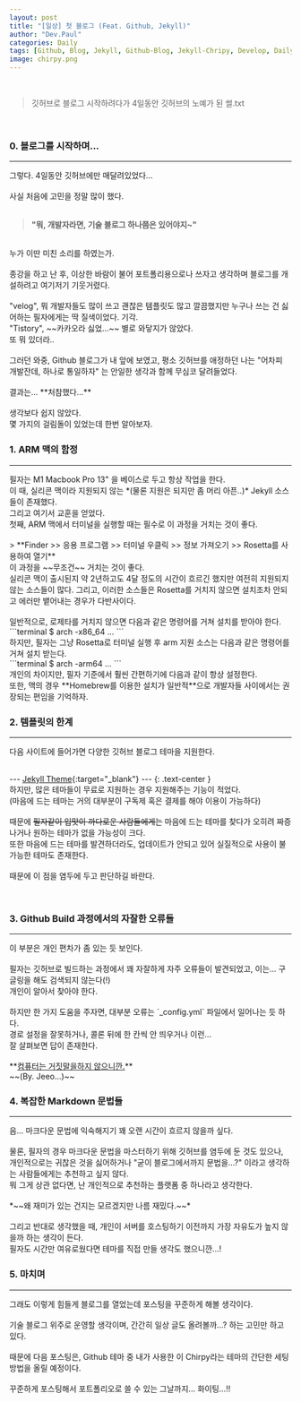 ```yaml
---
layout: post
title: "[일상] 첫 블로그 (Feat. Github, Jekyll)"
author: "Dev.Paul"
categories: Daily
tags: [Github, Blog, Jekyll, Github-Blog, Jekyll-Chripy, Develop, Daily]
image: chirpy.png
---
```


<br>

> 깃허브로 블로그 시작하려다가 4일동안 깃허브의 노예가 된 썰.txt

<br>

<h3>0. 블로그를 시작하며...</h3>
<hr>

그렇다. 4일동안 깃허브에만 매달려있었다...
<br><br>
사실 처음에 고민을 정말 많이 했다.
<br><br>

> **"뭐, 개발자라면, 기술 블로그 하나쯤은 있어야지~"**

<br>
누가 이딴 미친 소리를 하였는가. 
<br><br>
종강을 하고 난 후, 이상한 바람이 불어 포트폴리용으로나 쓰자고 생각하며 블로그를 개설하려고 여기저기 기웃거렸다.
<br><br>
"velog", 뭐 개발자들도 많이 쓰고 괜찮은 템플릿도 많고 깔끔했지만 누구나 쓰는 건 싫어하는 필자에게는 딱 질색이었다. 기각.
<br>
"Tistory", ~~카카오라 싫었...~~ 별로 와닿지가 않았다.
<br>
또 뭐 있더라..
<br><br>
그러던 와중, Github 블로그가 내 앞에 보였고, 평소 깃허브를 애정하던 나는 "어차피 개발잔데, 하나로 통일하자" 는 안일한 생각과 함께 무심코 달려들었다.
<br><br>
결과는... **처참했다...**
<br><br>
생각보다 쉽지 않았다.
<br>
몇 가지의 걸림돌이 있었는데 한번 알아보자.
<br>
<h3>1. ARM 맥의 함정</h3>
<hr>
필자는 M1 Macbook Pro 13" 을 베이스로 두고 항상 작업을 한다.
<br>
이 때, 실리콘 맥이라 지원되지 않는 *(물론 지원은 되지만 좀 머리 아픈..)* Jekyll 소스들이 존재했다.
<br>
그리고 여기서 교훈을 얻었다.
<br>
첫째, ARM 맥에서 터미널을 실행할 때는 필수로 이 과정을 거치는 것이 좋다.
<br><br>
> **Finder >> 응용 프로그램 >> 터미널 우클릭 >> 정보 가져오기 >> Rosetta를 사용하여 열기**

<br>
이 과정을 ~~무조건~~ 거치는 것이 좋다.
<br>
실리콘 맥이 출시된지 약 2년하고도 4달 정도의 시간이 흐르긴 했지만 여전히 지원되지 않는 소스들이 많다. 그리고, 이러한 소스들은 Rosetta를 거치지 않으면 설치조차 안되고 에러만 뱉어내는 경우가 다반사이다.
<br><br>
일반적으로, 로제타를 거치지 않으면 다음과 같은 명령어를 거쳐 설치를 받아야 한다.
<br>
```terminal
$ arch -x86_64 ...
```

<br>
하지만, 필자는 그냥 Rosetta로 터미널 실행 후 arm 지원 소스는 다음과 같은 명령어를 거쳐 설치 받는다.
<br>
```terminal
$ arch -arm64 ...
```
<br>
개인의 차이지만, 필자 기준에서 훨씬 간편하기에 다음과 같이 항상 설정한다.
<br>
또한, 맥의 경우 **Homebrew를 이용한 설치가 일반적**으로 개발자들 사이에서는 권장되는 편임을 기억하자.

<br>
<h3>2. 템플릿의 한계</h3>
<hr>
다음 사이트에 들어가면 다양한 깃허브 블로그 테마을 지원한다.
<br><br>

--- [Jekyll Theme](https://github.com/topics/jekyll-theme){:target="_blank"} ---
{: .text-center }
<br>
하지만, 많은 테마들이 무료로 지원하는 경우 지원해주는 기능이 적었다.
<br>
(마음에 드는 테마는 거의 대부분이 구독제 혹은 결제를 해야 이용이 가능하다)
<br><br>
때문에 ~~필자같이 입맛이 까다로운 사람들에게는~~ 마음에 드는 테마를 찾다가 오히려 짜증나거나 원하는 테마가 없을 가능성이 크다.
<br>
또한 마음에 드는 테마를 발견하더라도, 업데이트가 안되고 있어 실질적으로 사용이 불가능한 테마도 존재한다.
<br><br>
때문에 이 점을 염두에 두고 판단하길 바란다.

<br>
<h3>3. Github Build 과정에서의 자잘한 오류들</h3>
<hr>
이 부분은 개인 편차가 좀 있는 듯 보인다.
<br><br>
필자는 깃허브로 빌드하는 과정에서 꽤 자잘하게 자주 오류들이 발견되었고, 이는... 구글링을 해도 검색되지 않는다(!)
<br>
개인이 알아서 찾아야 한다.
<br><br>
하지만 한 가지 도움을 주자면, 대부분 오류는 `_config.yml` 파일에서 일어나는 듯 하다.
<br>
경로 설정을 잘못하거나, 콜론 뒤에 한 칸씩 안 띄우거나 이런...
<br>
잘 살펴보면 답이 존재한다.
<br><br>
**<u>컴퓨터는 거짓말을하지 않으니깐.</u>**
<br>
~~(By. Jeeo...)~~
<br>

<h3>4. 복잡한 Markdown 문법들</h3>
<hr>
음... 마크다운 문법에 익숙해지기 꽤 오랜 시간이 흐르지 않을까 싶다.
<br><br>
물론, 필자의 경우 마크다운 문법을 마스터하기 위해 깃허브를 염두에 둔 것도 있으나, 개인적으로는 귀찮은 것을 싫어하거나 "굳이 블로그에서까지 문법을...?" 이라고 생각하는 사람들에게는 추천하고 싶지 않다.
<br>
뭐 그게 상관 없다면, 난 개인적으로 추천하는 플랫폼 중 하나라고 생각한다.
<br><br>
*~~왜 재미가 있는 건지는 모르겠지만 나름 재밌다.~~*
<br><br>
그리고 반대로 생각했을 때, 개인이 서버를 호스팅하기 이전까지 가장 자유도가 높지 않을까 하는 생각이 든다.
<br>
필자도 시간만 여유로웠다면 테마를 직접 만들 생각도 했으니깐...!
<br>

<h3>5. 마치며</h3>
<hr>
그래도 이렇게 힘들게 블로그를 열었는데 포스팅을 꾸준하게 해볼 생각이다.
<br><br>
기술 블로그 위주로 운영할 생각이며, 간간히 일상 글도 올려볼까...? 하는 고민만 하고 있다.
<br><br>
때문에 다음 포스팅은, Github 테마 중 내가 사용한 이 Chirpy라는 테마의 간단한 세팅 방법을 올릴 예정이다.
<br><br>
꾸준하게 포스팅해서 포트폴리오로 쓸 수 있는 그날까지... 화이팅...!!